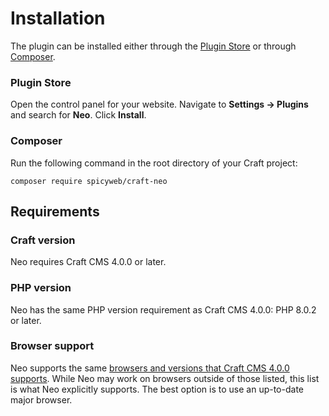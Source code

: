 # Installation

The plugin can be installed either through the [Plugin Store](https://plugins.craftcms.com/) or through [Composer](https://packagist.org/).

### Plugin Store
Open the control panel for your website. Navigate to **Settings &rarr; Plugins** and search for **Neo**. Click **Install**.

### Composer
Run the following command in the root directory of your Craft project:
```
composer require spicyweb/craft-neo
```


## Requirements

### Craft version
Neo requires Craft CMS 4.0.0 or later.

### PHP version
Neo has the same PHP version requirement as Craft CMS 4.0.0: PHP 8.0.2 or later.

### Browser support
Neo supports the same [browsers and versions that Craft CMS 4.0.0 supports](https://craftcms.com/docs/4.x/requirements.html#control-panel-browser-requirements). While Neo may work on browsers outside of those listed, this list is what Neo explicitly supports. The best option is to use an up-to-date major browser.
